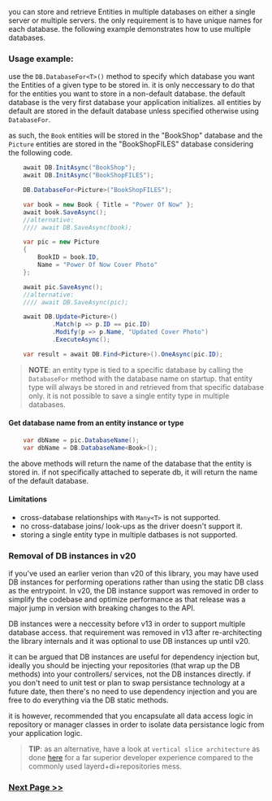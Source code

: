 you can store and retrieve Entities in multiple databases on either a single server or multiple servers. the only requirement is to have unique names for each database. the following example demonstrates how to use multiple databases.

### Usage example:

use the `DB.DatabaseFor<T>()` method to specify which database you want the Entities of a given type to be stored in. it is only neccessary to do that for the entities you want to store in a non-default database. the default database is the very first database your application initializes. all entities by default are stored in the default database unless specified otherwise using `DatabaseFor`.

as such, the `Book` entities will be stored in the "BookShop" database and the `Picture` entities are stored in the "BookShopFILES" database considering the following code.

```csharp
    await DB.InitAsync("BookShop");
    await DB.InitAsync("BookShopFILES");

    DB.DatabaseFor<Picture>("BookShopFILES");

    var book = new Book { Title = "Power Of Now" };
    await book.SaveAsync();
    //alternative:
    //// await DB.SaveAsync(book);

    var pic = new Picture
    {
        BookID = book.ID,
        Name = "Power Of Now Cover Photo"
    };

    await pic.SaveAsync();
    //alternative:
    //// await DB.SaveAsync(pic);

    await DB.Update<Picture>()
            .Match(p => p.ID == pic.ID)
            .Modify(p => p.Name, "Updated Cover Photo")
            .ExecuteAsync();

    var result = await DB.Find<Picture>().OneAsync(pic.ID);                    
```


>**NOTE**: an entity type is tied to a specific database by calling the `DatabaseFor` method with the database name on startup. that entity type will always be stored in and retrieved from that specific database only. it is not possible to save a single entity type in multiple databases.

#### Get database name from an entity instance or type
```csharp
    var dbName = pic.DatabaseName();
    var dbName = DB.DatabaseName<Book>();
```
the above methods will return the name of the database that the entity is stored in. if not specifically attached to seperate db, it will return the name of the default database.

#### Limitations
- cross-database relationships with `Many<T>` is not supported.
- no cross-database joins/ look-ups as the driver doesn't support it.
- storing a single entity type in multiple datbases is not supported.

### Removal of DB instances in v20

if you've used an earlier verion than v20 of this library, you may have used DB instances for performing operations rather than using the static DB class as the entrypoint. In v20, the DB instance support was removed in order to simplify the codebase and optimize performance as that release was a major jump in version with breaking changes to the API.

DB instances were a neccessity before v13 in order to support multiple database access. that requirement was removed in v13 after re-architecting the library internals and it was optional to use DB instances up until v20.

it can be argued that DB instances are useful for dependency injection but, ideally you should be injecting your repositories (that wrap up the DB methods) into your controllers/ services, not the DB instances directly. if you don't need to unit test or plan to swap persistance technology at a future date, then there's no need to use dependency injection and you are free to do everything via the DB static methods.

it is however, recommended that you encapsulate all data access logic in repository or manager classes in order to isolate data persistance logic from your application logic.

> **TIP**: as an alternative, have a look at `vertical slice architecture` as done [here](https://github.com/dj-nitehawk/MongoWebApiStarter) for a far superior developer experience compared to the commonly used layerd+di+repositories mess.

### [Next Page >>](https://github.com/dj-nitehawk/MongoDB.Entities/wiki/11.-Fuzzy-Text-Search)